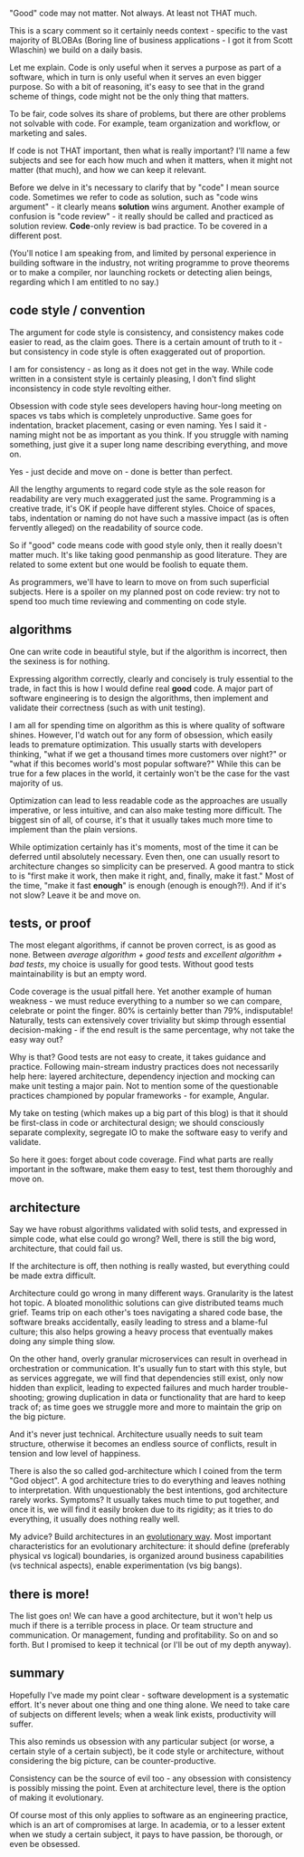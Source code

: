 "Good" code may not matter. Not always. At least not THAT much.

This is a scary comment so it certainly needs context - specific to the vast majority of BLOBAs (Boring line of business applications - I got it from Scott Wlaschin) we build on a daily basis.

Let me explain. Code is only useful when it serves a purpose as part of a software, which in turn is only useful when it serves an even bigger purpose. So with a bit of reasoning, it's easy to see that in the grand scheme of things, code might not be the only thing that matters.

To be fair, code solves its share of problems, but there are other problems not solvable with code. For example, team organization and workflow, or marketing and sales.

If code is not THAT important, then what is really important? I'll name a few subjects and see for each how much and when it matters, when it might not matter (that much), and how we can keep it relevant.

Before we delve in it's necessary to clarify that by "code" I mean source code. Sometimes we refer to code as solution, such as "code wins argument" - it clearly means **solution** wins argument. Another example of confusion is "code review" - it really should be called and practiced as solution review. **Code**-only review is bad practice. To be covered in a different post.

(You'll notice I am speaking from, and limited by personal experience in building software in the industry, not writing programme to prove theorems or to make a compiler, nor launching rockets or detecting alien beings, regarding which I am entitled to no say.)

## code style / convention

The argument for code style is consistency, and consistency makes code easier to read, as the claim goes. There is a certain amount of truth to it - but consistency in code style is often exaggerated out of proportion.

I am for consistency - as long as it does not get in the way. While code written in a consistent style is certainly pleasing, I don't find slight inconsistency in code style revolting either.

Obsession with code style sees developers having hour-long meeting on spaces vs tabs which is completely unproductive. Same goes for indentation, bracket placement, casing or even naming. Yes I said it - naming might not be as important as you think. If you struggle with naming something, just give it a super long name describing everything, and move on. 

Yes - just decide and move on - done is better than perfect.

All the lengthy arguments to regard code style as the sole reason for readability are very much exaggerated just the same. Programming is a creative trade, it's OK if people have different styles. Choice of spaces, tabs, indentation or naming do not have such a massive impact (as is often fervently alleged) on the readability of source code.

So if "good" code means code with good style only, then it really doesn't matter much. It's like taking good penmanship as good literature. They are related to some extent but one would be foolish to equate them. 

As programmers, we'll have to learn to move on from such superficial subjects. Here is a spoiler on my planned post on code review: try not to spend too much time reviewing and commenting on code style.

## algorithms

One can write code in beautiful style, but if the algorithm is incorrect, then the sexiness is for nothing.

Expressing algorithm correctly, clearly and concisely is truly essential to the trade, in fact this is how I would define real **good** code. A major part of software engineering is to design the algorithms, then implement and validate their correctness (such as with unit testing).

I am all for spending time on algorithm as this is where quality of software shines. However, I'd watch out for any form of obsession, which easily leads to premature optimization. This usually starts with developers thinking, "what if we get a thousand times more customers over night?" or "what if this becomes world's most popular software?" While this can be true for a few places in the world, it certainly won't be the case for the vast majority of us.

Optimization can lead to less readable code as the approaches are usually imperative, or less intuitive, and can also make testing more difficult. The biggest sin of all, of course, it's that it usually takes much more time to implement than the plain versions.

While optimization certainly has it's moments, most of the time it can be deferred until absolutely necessary. Even then, one can usually resort to architecture changes so simplicity can be preserved. A good mantra to stick to is "first make it work, then make it right, and, finally, make it fast." Most of the time, "make it fast **enough**" is enough (enough is enough?!). And if it's not slow? Leave it be and move on.

## tests, or proof

The most elegant algorithms, if cannot be proven correct, is as good as none. Between *average algorithm + good tests* and *excellent algorithm + bad tests*, my choice is usually for good tests. Without good tests maintainability is but an empty word.

Code coverage is the usual pitfall here. Yet another example of human weakness - we must reduce everything to a number so we can compare, celebrate or point the finger. 80% is certainly better than 79%, indisputable! Naturally, tests can extensively cover triviality but skimp through essential decision-making - if the end result is the same percentage, why not take the easy way out?

Why is that? Good tests are not easy to create, it takes guidance and practice. Following main-stream industry practices does not necessarily help here: layered architecture, dependency injection and mocking can make unit testing a major pain. Not to mention some of the questionable practices championed by popular frameworks - for example, Angular.

My take on testing (which makes up a big part of this blog) is that it should be first-class in code or architectural design; we should consciously separate complexity, segregate IO to make the software easy to verify and validate.

So here it goes: forget about code coverage. Find what parts are really important in the software, make them easy to test, test them thoroughly and move on.

## architecture

Say we have robust algorithms validated with solid tests, and expressed in simple code, what else could go wrong? Well, there is still the big word, architecture, that could fail us.

If the architecture is off, then nothing is really wasted, but everything could be made extra difficult.

Architecture could go wrong in many different ways. Granularity is the latest hot topic. A bloated monolithic solutions can give distributed teams much grief. Teams trip on each other's toes navigating a shared code base, the software breaks accidentally, easily leading to stress and a blame-ful culture; this also helps growing a heavy process that eventually makes doing any simple thing slow.

On the other hand, overly granular microservices can result in overhead in orchestration or communication. It's usually fun to start with this style, but as services aggregate, we will find that dependencies still exist, only now hidden than explicit, leading to expected failures and much harder trouble-shooting; growing duplication in data or functionality that are hard to keep track of; as time goes we struggle more and more to maintain the grip on the big picture.

And it's never just technical. Architecture usually needs to suit team structure, otherwise it becomes an endless source of conflicts, result in tension and low level of happiness.

There is also the so called god-architecture which I coined from the term "God object". A god architecture tries to do everything and leaves nothing to interpretation. With unquestionably the best intentions, god architecture rarely works. Symptoms? It usually takes much time to put together, and once it is, we will find it easily broken due to its rigidity; as it tries to do everything, it usually does nothing really well.

My advice? Build architectures in an [evolutionary way](https://www.thoughtworks.com/insights/blog/microservices-evolutionary-architecture). Most important characteristics for an evolutionary architecture: it should define (preferably physical vs logical) boundaries, is organized around business capabilities (vs technical aspects), enable experimentation (vs big bangs).

## there is more!

The list goes on! We can have a good architecture, but it won't help us much if there is a terrible process in place. Or team structure and communication. Or management, funding and profitability. So on and so forth. But I promised to keep it technical (or I'll be out of my depth anyway).

## summary

Hopefully I've made my point clear - software development is a systematic effort. It's never about one thing and one thing alone. We need to take care of subjects on different levels; when a weak link exists,  productivity will suffer.

This also reminds us obsession with any particular subject (or worse, a certain style of a certain subject), be it code style or architecture, without considering the big picture, can be counter-productive.

Consistency can be the source of evil too - any obsession with consistency is possibly missing the point. Even at architecture level, there is the option of making it evolutionary.

Of course most of this only applies to software as an engineering practice, which is an art of compromises at large. In academia, or to a lesser extent when we study a certain subject, it pays to have passion, be thorough, or even be obsessed.